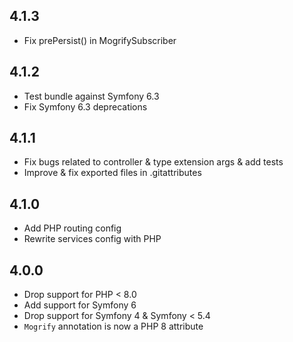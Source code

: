 4.1.3
-----

* Fix prePersist() in MogrifySubscriber

4.1.2
-----

* Test bundle against Symfony 6.3
* Fix Symfony 6.3 deprecations

4.1.1
-----

* Fix bugs related to controller & type extension args & add tests
* Improve & fix exported files in .gitattributes

4.1.0
-----

* Add PHP routing config
* Rewrite services config with PHP

4.0.0
-----

* Drop support for PHP < 8.0
* Add support for Symfony 6
* Drop support for Symfony 4 & Symfony < 5.4
* `Mogrify` annotation is now a PHP 8 attribute

